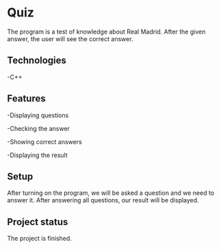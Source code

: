 # Quiz
The program is a test of knowledge about Real Madrid. After the given answer, the user will see the correct answer.
## Technologies
-C++
## Features
-Displaying questions

-Checking the answer

-Showing correct answers

-Displaying the result
## Setup
After turning on the program, we will be asked a question and we need to answer it. After answering all questions, our result will be displayed.
## Project status
The project is finished.
